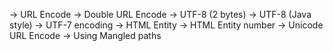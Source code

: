 -> URL Encode
-> Double URL Encode
-> UTF-8 (2 bytes)
-> UTF-8 (Java style)
-> UTF-7 encoding
-> HTML Entity
-> HTML Entity number
-> Unicode URL Encode
-> Using Mangled paths
